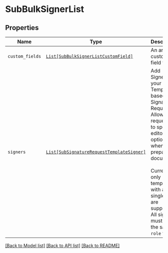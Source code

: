 # SubBulkSignerList



## Properties
Name | Type | Description | Notes
------------ | ------------- | ------------- | -------------
| `custom_fields` | [```List[SubBulkSignerListCustomField]```](SubBulkSignerListCustomField.md) |  An array of custom field values.  |  |
| `signers` | [```List[SubSignatureRequestTemplateSigner]```](SubSignatureRequestTemplateSigner.md) |  Add Signers to your Templated-based Signature Request. Allows the requester to specify editor options when a preparing a document.<br><br>Currently only templates with a single role are supported. All signers must have the same `role` value.  |  |

[[Back to Model list]](../README.md#documentation-for-models) [[Back to API list]](../README.md#documentation-for-api-endpoints) [[Back to README]](../README.md)

